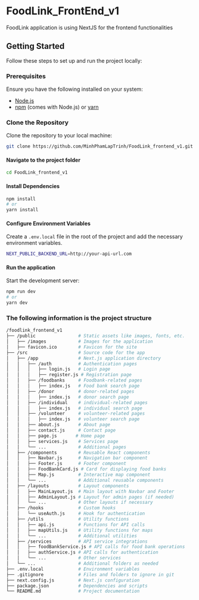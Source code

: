 # FoodLink_FrontEnd_v1
FoodLink application is using NextJS for the frontend functionalities

## Getting Started

Follow these steps to set up and run the project locally:

### Prerequisites
Ensure you have the following installed on your system:
- [Node.js](https://nodejs.org/) 
- [npm](https://www.npmjs.com/) (comes with Node.js) or [yarn](https://yarnpkg.com/)

### Clone the Repository
Clone the repository to your local machine:
```bash
git clone https://github.com/MinhPhamLapTrinh/FoodLink_frontend_v1.git
```
#### Navigate to the project folder
```bash
cd FoodLink_frontend_v1
```
#### Install Dependencies
```bash
npm install
# or
yarn install
```
#### Configure Environment Variables
Create a `.env.local` file in the root of the project and add the necessary environment variables.
```bash
NEXT_PUBLIC_BACKEND_URL=http://your-api-url.com
```

#### Run the application
Start the development server:
```bash
npm run dev
# or
yarn dev
```
### The following information is the project structure
```bash
/foodlink_frontend_v1
├── /public                # Static assets like images, fonts, etc.
│   ├── /images            # Images for the application
│   ├── favicon.ico        # Favicon for the site
├── /src                   # Source code for the app
│   ├── /app               # Next.js application directory
│   │   ├── /auth          # Authentication pages
│   │   │   ├── login.js   # Login page
│   │   │   ├── register.js # Registration page
│   │   ├── /foodbanks     # Foodbank-related pages
│   │   │   ├── index.js   # Food bank search page
│   │   ├── /donor         # donor-related pages
│   │   │   ├── index.js   # donor search page
│   │   ├── /individual    # individual-related pages
│   │   │   ├── index.js   # individual search page
│   │   ├── /volunteer     # volunteer-related pages
│   │   │   ├── index.js   # volunteer search page
│   │   ├── about.js       # About page
│   │   ├── contact.js     # Contact page
│   │   ├── page.js       # Home page
│   │   ├── services.js    # Services page
│   │   └── ...            # Additional pages
│   ├── /components        # Reusable React components
│   │   ├── Navbar.js      # Navigation bar component
│   │   ├── Footer.js      # Footer component
│   │   ├── FoodBankCard.js # Card for displaying food banks
│   │   ├── Map.js         # Interactive map component
│   │   └── ...            # Additional reusable components
│   ├── /layouts           # Layout components
│   │   ├── MainLayout.js  # Main layout with Navbar and Footer
│   │   ├── AdminLayout.js # Layout for admin pages (if needed)
│   │   └── ...            # Other layouts if necessary
│   ├── /hooks             # Custom hooks
│   │   └── useAuth.js     # Hook for authentication
│   ├── /utils             # Utility functions
│   │   ├── api.js         # Functions for API calls
│   │   ├── mapUtils.js    # Utility functions for maps
│   │   └── ...            # Additional utilities
│   ├── /services          # API service integrations
│   │   ├── foodBankService.js # API calls for food bank operations
│   │   ├── authService.js # API calls for authentication
│   │   └── ...            # Other services
│   └── ...                # Additional folders as needed
├── .env.local             # Environment variables
├── .gitignore             # Files and folders to ignore in git
├── next.config.js         # Next.js configuration
├── package.json           # Dependencies and scripts
└── README.md              # Project documentation
```
